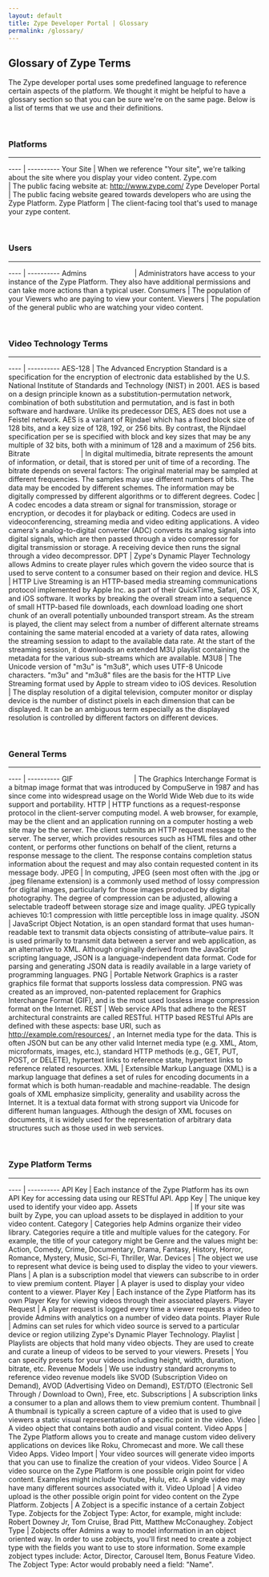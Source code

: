 ```yaml
---
layout: default
title: Zype Developer Portal | Glossary
permalink: /glossary/
---
```


## Glossary of Zype Terms

The Zype developer portal uses some predefined language to reference certain aspects of the platform. We thought it might be helpful to have a glossary section so that you can be sure
we're on the same page. Below is a list of terms that we use and their definitions.

<br>

### Platforms
<hr>

---- | ----------
Your Site | When we reference "Your site", we're talking about the site where you display your video content.
<span style="margin-right: 82px;">Zype.com</span> | The public facing website at: http://www.zype.com/
Zype Developer Portal | The public facing website geared towards developers who are using the Zype Platform.
Zype Platform | The client-facing tool that's used to manage your zype content.

<br>

### Users
<hr>


---- | ----------
<span style="margin-right: 92px;">Admins</span> | Administrators have access to your instance of the Zype Platform. They also have additional permissions and can take more actions than a typical user.
Consumers | The population of your Viewers who are paying to view your content.
Viewers | The population of the general public who are watching your video content.

<br>

### Video Technology Terms
<hr>

---- | ----------
AES-128 | The Advanced Encryption Standard is a specification for the encryption of electronic data established by the U.S. National Institute of Standards and Technology (NIST) in 2001. AES is based on a design principle known as a substitution-permutation network, combination of both substitution and permutation, and is fast in both software and hardware. Unlike its predecessor DES, AES does not use a Feistel network. AES is a variant of Rijndael which has a fixed block size of 128 bits, and a key size of 128, 192, or 256 bits. By contrast, the Rijndael specification per se is specified with block and key sizes that may be any multiple of 32 bits, both with a minimum of 128 and a maximum of 256 bits.
<span style="margin-right: 98px;">Bitrate</span> | In digital multimedia, bitrate represents the amount of information, or detail, that is stored per unit of time of a recording. The bitrate depends on several factors: The original material may be sampled at different frequencies. The samples may use different numbers of bits. The data may be encoded by different schemes. The information may be digitally compressed by different algorithms or to different degrees.
Codec | A codec encodes a data stream or signal for transmission, storage or encryption, or decodes it for playback or editing. Codecs are used in videoconferencing, streaming media and video editing applications. A video camera's analog-to-digital converter (ADC) converts its analog signals into digital signals, which are then passed through a video compressor for digital transmission or storage. A receiving device then runs the signal through a video decompressor.
DPT | Zype's Dynamic Player Technology allows Admins to create player rules which govern the video source that is used to serve content to a consumer based on their region and device.
HLS | HTTP Live Streaming is an HTTP-based media streaming communications protocol implemented by Apple Inc. as part of their QuickTime, Safari, OS X, and iOS software. It works by breaking the overall stream into a sequence of small HTTP-based file downloads, each download loading one short chunk of an overall potentially unbounded transport stream. As the stream is played, the client may select from a number of different alternate streams containing the same material encoded at a variety of data rates, allowing the streaming session to adapt to the available data rate. At the start of the streaming session, it downloads an extended M3U playlist containing the metadata for the various sub-streams which are available.
M3U8 | The Unicode version of "m3u" is "m3u8", which uses UTF-8 Unicode characters. "m3u" and "m3u8" files are the basis for the HTTP Live Streaming format used by Apple to stream video to iOS devices.
Resolution | The display resolution of a digital television, computer monitor or display device is the number of distinct pixels in each dimension that can be displayed. It can be an ambiguous term especially as the displayed resolution is controlled by different factors on different devices.

<br>

### General Terms
<hr>

---- | ----------
<span style="margin-right: 118px;">GIF</span> | The Graphics Interchange Format is a bitmap image format that was introduced by CompuServe in 1987 and has since come into widespread usage on the World Wide Web due to its wide support and portability.
HTTP | HTTP functions as a request-response protocol in the client-server computing model. A web browser, for example, may be the client and an application running on a computer hosting a web site may be the server. The client submits an HTTP request message to the server. The server, which provides resources such as HTML files and other content, or performs other functions on behalf of the client, returns a response message to the client. The response contains completion status information about the request and may also contain requested content in its message body.
JPEG | In computing, JPEG (seen most often with the .jpg or .jpeg filename extension) is a commonly used method of lossy compression for digital images, particularly for those images produced by digital photography. The degree of compression can be adjusted, allowing a selectable tradeoff between storage size and image quality. JPEG typically achieves 10:1 compression with little perceptible loss in image quality.
JSON | JavaScript Object Notation, is an open standard format that uses human-readable text to transmit data objects consisting of attribute–value pairs. It is used primarily to transmit data between a server and web application, as an alternative to XML. Although originally derived from the JavaScript scripting language, JSON is a language-independent data format. Code for parsing and generating JSON data is readily available in a large variety of programming languages.
PNG | Portable Network Graphics is a raster graphics file format that supports lossless data compression. PNG was created as an improved, non-patented replacement for Graphics Interchange Format (GIF), and is the most used lossless image compression format on the Internet.
REST | Web service APIs that adhere to the REST architectural constraints are called RESTful. HTTP based RESTful APIs are defined with these aspects: base URI, such as http://example.com/resources/ , an Internet media type for the data. This is often JSON but can be any other valid Internet media type (e.g. XML, Atom, microformats, images, etc.), standard HTTP methods (e.g., GET, PUT, POST, or DELETE), hypertext links to reference state, hypertext links to reference related resources.
XML | Extensible Markup Language (XML) is a markup language that defines a set of rules for encoding documents in a format which is both human-readable and machine-readable. The design goals of XML emphasize simplicity, generality and usability across the Internet. It is a textual data format with strong support via Unicode for different human languages. Although the design of XML focuses on documents, it is widely used for the representation of arbitrary data structures such as those used in web services.

<br>

### Zype Platform Terms
<hr>

---- | ----------
API Key | Each instance of the Zype Platform has its own API Key for accessing data using our RESTful API.
App Key | The unique key used to identify your video app.
<span style="margin-right: 102px;">Assets</span> | If your site was built by Zype, you can upload assets to be displayed in addition to your video content.
Category | Categories help Admins organize their video library. Categories require a title and multiple values for the category. For example, the title of your category might be Genre and the values might be: Action, Comedy, Crime, Documentary, Drama, Fantasy, History, Horror, Romance, Mystery, Music, Sci-Fi, Thriller, War.
Devices | The object we use to represent what device is being used to display the video to your viewers.
Plans | A plan is a subscription model that viewers can subscribe to in order to view premium content.
Player | A player is used to display your video content to a viewer.
Player Key | Each instance of the Zype Platform has its own Player Key for viewing videos through their associated players.
Player Request | A player request is logged every time a viewer requests a video to provide Admins with analytics on a number of video data points.
Player Rule | Admins can set rules for which video source is served to a particular device or region utilizing Zype's Dynamic Player Technology.
Playlist | Playlists are objects that hold many video objects. They are used to create and curate a lineup of videos to be served to your viewers.
Presets | You can specify presets for your videos including height, width, duration, bitrate, etc.
Revenue Models | We use industry standard acronyms to reference video revenue models like SVOD (Subscription Video on Demand), AVOD (Advertising Video on Demand), EST/DTO (Electronic Sell Through / Download to Own), Free, etc.
Subscriptions | A subscription links a consumer to a plan and allows them to view premium content.
Thumbnail | A thumbnail is typically a screen capture of a video that is used to give viewers a static visual representation of a specific point in the video.
Video | A video object that contains both audio and visual content.
Video Apps | The Zype Platform allows you to create and manage custom video delivery applications on devices like Roku, Chromecast and more. We call these Video Apps.
Video Import | Your video sources will generate video imports that you can use to finalize the creation of your videos.
Video Source | A video source on the Zype Platform is one possible origin point for video content. Examples might include Youtube, Hulu, etc. A single video may have many different sources associated with it.
Video Upload | A video upload is the other possible origin point for video content on the Zype Platform.
Zobjects | A Zobject is a specific instance of a certain Zobject Type. Zobjects for the Zobject Type: Actor, for example, might include: Robert Downey Jr, Tom Cruise, Brad Pitt, Matthew McConaughey.
Zobject Type | Zobjects offer Admins a way to model information in an object oriented way. In order to use zobjects, you'll first need to create a zobject type with the fields you want to use to store information. Some example zobject types include: Actor, Director, Carousel Item, Bonus Feature Video. The Zobject Type: Actor would probably need a field: "Name".
